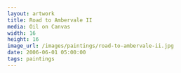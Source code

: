 ```yaml
---
layout: artwork
title: Road to Ambervale II
media: Oil on Canvas
width: 16
height: 16
image_url: /images/paintings/road-to-ambervale-ii.jpg
date: 2006-06-01 05:00:00
tags: paintings
---
```

